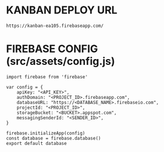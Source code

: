 # KANBAN DEPLOY URL
    https://kanban-ea105.firebaseapp.com/

# FIREBASE CONFIG (src/assets/config.js)
    import firebase from 'firebase'

    var config = {
        apiKey: "<API_KEY>",
        authDomain: "<PROJECT_ID>.firebaseapp.com",
        databaseURL: "https://<DATABASE_NAME>.firebaseio.com",
        projectId: "<PROJECT_ID>",
        storageBucket: "<BUCKET>.appspot.com",
        messagingSenderId: "<SENDER_ID>",
    }

    firebase.initializeApp(config)
    const database = firebase.database()
    export default database